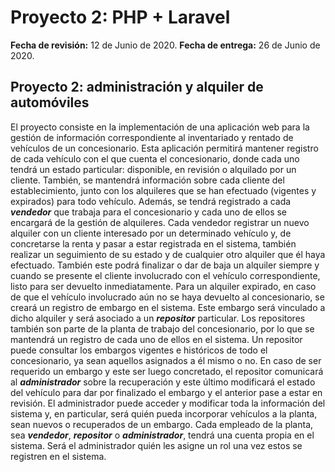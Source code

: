 # Proyecto 2:  PHP + Laravel

**Fecha de revisión:** 12 de Junio de 2020.
**Fecha de entrega:** 26 de Junio de 2020.

## **Proyecto 2: administración y alquiler de automóviles**

El proyecto consiste en la implementación de una aplicación web para la gestión de información correspondiente al inventariado y rentado de vehículos de un concesionario.
Esta aplicación permitirá mantener registro de cada vehículo con el que cuenta el concesionario, donde cada uno tendrá un estado particular: disponible, en revisión o alquilado por un cliente. También, se mantendrá información sobre cada cliente del establecimiento, junto con los alquileres que se han efectuado (vigentes y expirados) para todo vehículo. Además, se tendrá registrado a cada ***vendedor*** que trabaja para el concesionario y cada uno de ellos se encargará de la gestión de alquileres. Cada vendedor registrar un nuevo alquiler con un cliente interesado por un determinado vehículo y, de concretarse la renta y pasar a estar registrada en el sistema, también realizar un seguimiento de su estado y de cualquier otro alquiler que él haya efectuado. También este podrá finalizar o dar de baja un alquiler siempre y cuando se presente el cliente involucrado con el vehículo correspondiente, listo para ser devuelto inmediatamente. Para un alquiler expirado, en caso de que el vehículo involucrado aún no se haya devuelto al concesionario, se creará un registro de embargo en el sistema. Este embargo será vinculado a dicho alquiler y será asociado a un ***repositor*** particular. Los repositores también son parte de la planta de trabajo del concesionario, por lo que se mantendrá un registro de cada uno de ellos en el sistema. Un repositor puede consultar los embargos vigentes e históricos de todo el concesionario, ya sean aquellos asignados a él mismo o no. En caso de ser requerido un embargo y este ser luego concretado, el repositor comunicará al ***administrador*** sobre la recuperación y este último modificará el estado del vehículo para dar por finalizado el embargo y el anterior pase a estar en revisión. El administrador puede acceder y modificar toda la información del sistema y, en particular, será quién pueda incorporar vehículos a la planta, sean nuevos o recuperados de un embargo.
Cada empleado de la planta, sea ***vendedor***, ***repositor*** o ***administrador***, tendrá una cuenta propia en el sistema. Será el administrador quién les asigne un rol una vez estos se registren en el sistema.
